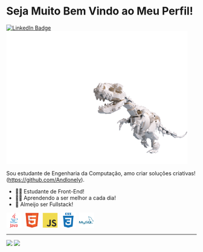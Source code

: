 


# Seja Muito Bem Vindo ao Meu Perfil!
  <div id="badges">
  <a href = "https://github.com/Andlonely">
    <img src="https://img.shields.io/badge/LinkedIn-blue?style=for-the-badge&logo=linkedin&logoColor=white" alt="LinkedIn Badge"/>
  </a>
  <img align:right src= "banner.gif"/>
</div>

Sou estudante de Engenharia da Computação, amo criar soluções criativas! (https://github.com/Andlonely).

-  👨‍💻 Estudante de Front-End!
-  🤴🏼 Aprendendo a ser melhor a cada dia!
-  🥷 Almeijo ser Fullstack!

<div>
  <img src="https://github.com/devicons/devicon/blob/master/icons/java/java-original-wordmark.svg" title="Java" alt="Java" width="40" height="40"/>&nbsp;
  <img src="https://github.com/devicons/devicon/blob/master/icons/html5/html5-original.svg" title="HTML5" alt="HTML" width="40" height="40"/>&nbsp;
  <img src="https://github.com/devicons/devicon/blob/master/icons/javascript/javascript-original.svg" title="JavaScript" alt="JavaScript" width="40" height="40"/>&nbsp;
  <img src="https://github.com/devicons/devicon/blob/master/icons/css3/css3-plain-wordmark.svg" title="css3" alt="css3" width="40" height="40"/>&nbsp;
  <img src="https://github.com/devicons/devicon/blob/master/icons/mysql/mysql-plain-wordmark.svg" title="mysql" alt="css3" width="40" height="40"/>&nbsp;
</div>
</div>

---


<div align = "left">
<img height = "200em" src="https://github-readme-stats.vercel.app/api/top-langs/?username=Andlonely&show_icons=true&theme=tokyonight&count_private=true"/>
<img height = "200em" src="https://github-readme-stats.vercel.app/api?username=Andlonely&show_icons=true&show_icons=true&theme=tokyonight&count_private=true" />
</div>

